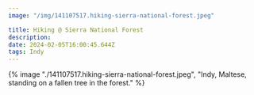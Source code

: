 ```yaml
---
image: "/img/141107517.hiking-sierra-national-forest.jpeg"

title: Hiking @ Sierra National Forest
description: 
date: 2024-02-05T16:00:45.644Z
tags: Indy
---
```

{% image "./141107517.hiking-sierra-national-forest.jpeg", "Indy, Maltese, standing on a fallen tree in the forest." %}